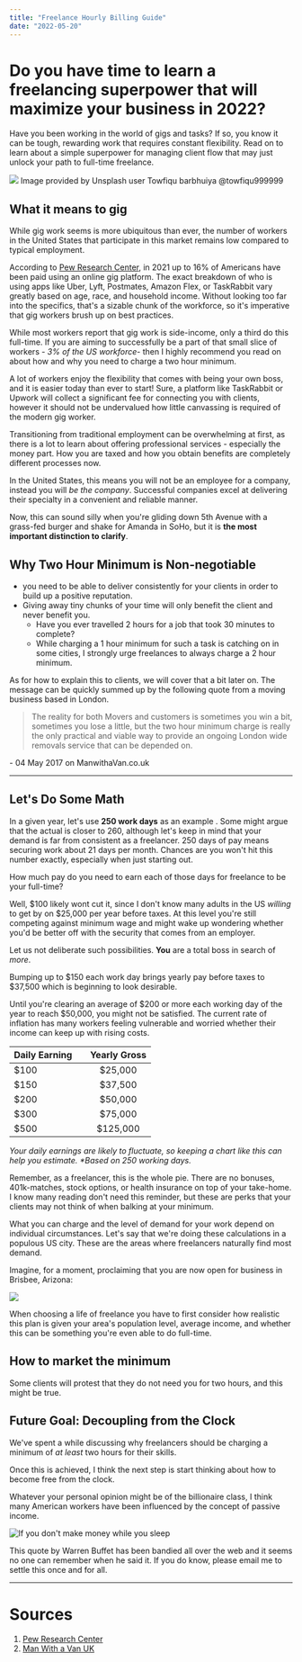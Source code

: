 ```yaml
---
title: "Freelance Hourly Billing Guide"
date: "2022-05-20"
---
```


# Do you have time to learn a freelancing superpower that will maximize your business in 2022?

Have you been working in the world of gigs and tasks? If so, you know it can be tough, rewarding work that requires constant flexibility. Read on to learn about a simple superpower for managing client flow that may just unlock your path to full-time freelance.

![](/images/towfiqu_barbhuiya_xkArbdUcUeE_unsplash.jpg)
Image provided by Unsplash user Towfiqu barbhuiya @towfiqu999999

## What it means to gig

While gig work seems is more ubiquitous than ever, the number of workers in the United States that participate in this market remains low compared to typical employment.

According to [Pew Research Center](https://www.pewresearch.org/internet/2021/12/08/the-state-of-gig-work-in-2021/), in 2021 up to 16% of Americans have been paid using an online gig platform. The exact breakdown of who is using apps like Uber, Lyft, Postmates, Amazon Flex, or TaskRabbit vary greatly based on age, race, and household income. Without looking too far into the specifics, that's a sizable chunk of the workforce, so it's imperative that gig workers brush up on best practices.

While most workers report that gig work is side-income, only a third do this full-time. If you are aiming to successfully be a part of that small slice of workers - _3% of the US workforce_- then I highly recommend you read on about how and why you need to charge a two hour minimum.

A lot of workers enjoy the flexibility that comes with being your own boss, and it is easier today than ever to start! Sure, a platform like TaskRabbit or Upwork will collect a significant fee for connecting you with clients, however it should not be undervalued how little canvassing is required of the modern gig worker.

Transitioning from traditional employment can be overwhelming at first, as there is a lot to learn about offering professional services - especially the money part. How you are taxed and how you obtain benefits are completely different processes now.

In the United States, this means you will not be an employee for a company, instead you will _be the company_. Successful companies excel at delivering their specialty in a convenient and reliable manner.

Now, this can sound silly when you're gliding down 5th Avenue with a grass-fed burger and shake for Amanda in SoHo, but it is **the most important distinction to clarify**.

## Why Two Hour Minimum is Non-negotiable

- you need to be able to deliver consistently for your clients in order to build up a positive reputation.
- Giving away tiny chunks of your time will only benefit the client and never benefit you.
  - Have you ever travelled 2 hours for a job that took 30 minutes to complete?
  - While charging a 1 hour minimum for such a task is catching on in some cities, I strongly urge freelances to always charge a 2 hour minimum.

As for how to explain this to clients, we will cover that a bit later on. The message can be quickly summed up by the following quote from a moving business based in London.

> The reality for both Movers and customers is sometimes you win a bit, sometimes you lose a little, but the two hour minimum charge is really the only practical and viable way to provide an ongoing London wide removals service that can be depended on.

\- 04 May 2017 on ManwithaVan.co.uk

---

## Let's Do Some Math

In a given year, let's use **250 work days** as an example . Some might argue that the actual is closer to 260, although let's keep in mind that your demand is far from consistent as a freelancer. 250 days of pay means securing work about 21 days per month. Chances are you won't hit this number exactly, especially when just starting out.

How much pay do you need to earn each of those days for freelance to be your full-time?

Well, $100 likely wont cut it, since I don't know many adults in the US _willing_ to get by on $25,000 per year before taxes. At this level you're still competing against minimum wage and might wake up wondering whether you'd be better off with the security that comes from an employer.

Let us not deliberate such possibilities. **You** are a total boss in search of _more_.

Bumping up to $150 each work day brings yearly pay before taxes to $37,500 which is beginning to look desirable.

Until you're clearing an average of $200 or more each working day of the year to reach $50,000, you might not be satisfied. The current rate of inflation has many workers feeling vulnerable and worried whether their income can keep up with rising costs.

| Daily Earning |     | Yearly Gross |
| ------------- | :-: | :----------: |
| $100          |     |   $25,000    |
| $150          |     |   $37,500    |
| $200          |     |   $50,000    |
| $300          |     |   $75,000    |
| $500          |     |   $125,000   |

_Your daily earnings are likely to fluctuate, so keeping a chart like this can help you estimate. \*Based on 250 working days._

Remember, as a freelancer, this is the whole pie. There are no bonuses, 401k-matches, stock options, or health insurance on top of your take-home. I know many reading don't need this reminder, but these are perks that your clients may not think of when balking at your minimum.

What you can charge and the level of demand for your work depend on individual circumstances. Let's say that we're doing these calculations in a populous US city. These are the areas where freelancers naturally find most demand.

Imagine, for a moment, proclaiming that you are now open for business in Brisbee, Arizona:

![](/images/Brisbee_Arizona_Population.png)

When choosing a life of freelance you have to first consider how realistic this plan is given your area's population level, average income, and whether this can be something you're even able to do full-time.

## How to market the minimum

Some clients will protest that they do not need you for two hours, and this might be true.

## Future Goal: Decoupling from the Clock

We've spent a while discussing why freelancers should be charging a minimum of _at least_ two hours for their skills.

Once this is achieved, I think the next step is start thinking about how to become free from the clock.

Whatever your personal opinion might be of the billionaire class, I think many American workers have been influenced by the concept of passive income.

![If you don't make money while you sleep](/images/Warren_Buffett_Quote.jpg)

This quote by Warren Buffet has been bandied all over the web and it seems no one can remember when he said it. If you do know, please email me to settle this once and for all.

---

# Sources

1. [Pew Research Center](https://www.pewresearch.org/internet/2021/12/08/the-state-of-gig-work-in-2021/)
2. [Man With a Van UK](https://manwithavan.co.uk/blog/the-two-hour-minimum-charge-explained)
